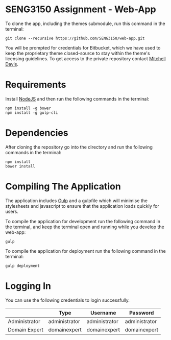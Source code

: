# SENG3150 Assignment - Web-App

To clone the app, including the themes submodule, run this command in the terminal:

	git clone --recursive https://github.com/SENG3150/web-app.git

You will be prompted for credentials for Bitbucket, which we have used to keep the proprietary theme closed-source to stay within the theme's licensing guidelines. To get access to the private repository contact [Mitchell Davis](https://github.com/mitchdav).

# Requirements
Install [NodeJS](https://nodejs.org/en/) and then run the following commands in the terminal:

	npm install -g bower
	npm install -g gulp-cli

# Dependencies
After cloning the repository go into the directory and run the following commands in the terminal:
	
	npm install
	bower install
	
# Compiling The Application
The application includes [Gulp](http://gulpjs.com) and a gulpfile which will minimise the stylesheets and javascript to ensure that the application loads quickly for users.

To compile the application for development run the following command in the terminal, and keep the terminal open and running while you develop the web-app:

	gulp

To compile the application for deployment run the following command in the terminal:

	gulp deployment

# Logging In
You can use the following credentials to login successfully.

|                      | Type          | Username      | Password      |
|----------------------|---------------|---------------|---------------|
| Administrator        | administrator | administrator | administrator |
| Domain Expert        | domainexpert  | domainexpert  | domainexpert  |